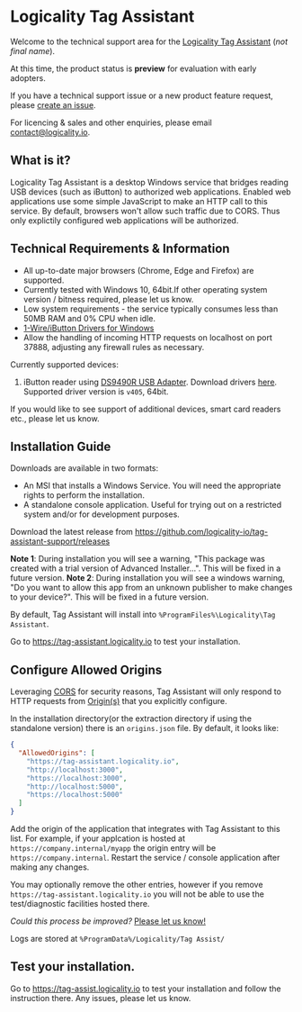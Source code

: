 # Logicality Tag Assistant

Welcome to the technical support area for the [Logicality Tag Assistant](https://tag-assistant.logicality.io) (_not final name_).

At this time, the product status is **preview** for evaluation with early adopters.

If you have a technical support issue or a new product feature request, please [create an issue](https://github.com/logicality-io/tag-assistant-support/issues/new).

For licencing & sales and other enquiries, please email contact@logicality.io.

## What is it?

Logicality Tag Assistant is a desktop Windows service that bridges reading USB devices (such as iButton) to authorized web applications. Enabled web
applications use some simple JavaScript to make an HTTP call to this service. By default, browsers won't allow such traffic due to CORS. Thus only explictily configured
web applications will be authorized.

## Technical Requirements & Information

- All up-to-date major browsers (Chrome, Edge and Firefox) are supported.
- Currently tested with Windows 10, 64bit.If other operating system version / bitness required, please let us know.
- Low system requirements - the service typically consumes less than 50MB RAM and 0% CPU when idle.
- [1-Wire/iButton Drivers for Windows](https://www.maximintegrated.com/en/products/ibutton-one-wire/one-wire/software-tools/drivers/download-1-wire-ibutton-drivers-for-windows.html)
- Allow the handling of incoming HTTP requests on localhost on port 37888, adjusting any firewall rules as necessary.

Currently supported devices:

1. iButton reader using [DS9490R USB Adapter](https://www.maximintegrated.com/en/products/ibutton-one-wire/ibutton/DS9490R.html). Download drivers [here](https://www.maximintegrated.com/en/products/ibutton-one-wire/one-wire/software-tools/drivers/download-1-wire-ibutton-drivers-for-windows.html). Supported driver version is `v405`, 64bit.

If you would like to see support of additional devices, smart card readers etc., please let us know.

## Installation Guide

Downloads are available in two formats:

- An MSI that installs a Windows Service. You will need the appropriate rights to perform the installation.
- A standalone console application. Useful for trying out on a restricted system and/or for development purposes.
  
Download the latest release from https://github.com/logicality-io/tag-assistant-support/releases

**Note 1**: During installation you will see a warning, "This package was created with a trial version of Advanced Installer...". This will be fixed
in a future version.
**Note 2**: During installation you will see a windows warning, "Do you want to allow this app from an unknown publisher to make changes to your device?". This will be fixed
in a future version.

By default, Tag Assistant will install into `%ProgramFiles%\Logicality\Tag Assistant`.

Go to https://tag-assistant.logicality.io to test your installation.

## Configure Allowed Origins

Leveraging [CORS](https://en.wikipedia.org/wiki/Cross-origin_resource_sharing) for security reasons, Tag Assistant will only respond to
HTTP requests from [Origin(s)](https://developer.mozilla.org/en-US/docs/Web/HTTP/Headers/Origin) that you explicitly configure.

In the installation directory(or the extraction directory if using the standalone version) there is an `origins.json` file. 
By default, it looks like:

```json
{
  "AllowedOrigins": [
    "https://tag-assistant.logicality.io",
    "http://localhost:3000",
    "https://localhost:3000",
    "http://localhost:5000",
    "https://localhost:5000"
  ]
}
```

Add the origin of the application that integrates with Tag Assistant to this list. For example, if your applcation is hosted
at `https://company.internal/myapp` the origin entry will be `https://company.internal`. Restart the service / console application 
after making any changes. 

You may optionally remove the other entries, however if you remove `https://tag-assistant.logicality.io`
you will not be able to use the test/diagnostic facilities hosted there. 

_Could this process be improved?_ [Please let us know!](https://github.com/logicality-io/tag-assistant-support/issues/new)

Logs are stored at `%ProgramData%/Logicality/Tag Assist/`

## Test your installation.

Go to https://tag-assist.logicality.io to test your installation and follow the instruction there. Any issues, please let us know.
